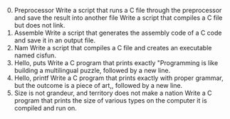 0. Preprocessor
Write a script that runs a C file through the preprocessor and save the result into another file
Write a script that compiles a C file but does not link.
2. Assemble
Write a script that generates the assembly code of a C code and save it in an output file.
3. Nam
Write a script that compiles a C file and creates an executable named cisfun.
4. Hello, puts
Write a C program that prints exactly "Programming is like building a multilingual puzzle, followed by a new line.
5. Hello, printf
Write a C program that prints exactly with proper grammar, but the outcome is a piece of art,, followed by a new line.
6. Size is not grandeur, and territory does not make a nation
Write a C program that prints the size of various types on the computer it is compiled and run on.
